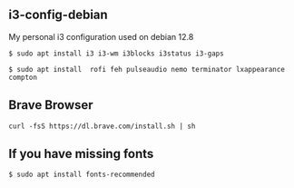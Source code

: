## i3-config-debian

My personal i3 configuration used on debian 12.8

`$ sudo apt install i3 i3-wm i3blocks i3status i3-gaps`

`$ sudo apt install  rofi feh pulseaudio nemo terminator lxappearance compton`

## Brave Browser
`curl -fsS https://dl.brave.com/install.sh | sh`

## If you have missing fonts 
`$ sudo apt install fonts-recommended`

